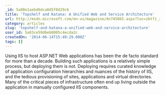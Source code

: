```yaml
---
_id: 5a88e1aebd6dca0d5f0d29c6
title: 'Topshelf and Katana: A Unified Web and Service Architecture'
url: http://msdn.microsoft.com/en-us/magazine/dn745865.aspx?loc=zbtfz_zYFCz&prod=zOtProdz&tech=zWDz_zWSrvz&lang=zASPNz&prog=zTNMz&type=zMagz&country=zUSz
category: articles
slug: 'topshelf-and-katana-a-unified-web-and-service-architecture'
user_id: 5a83ce59d6eb0005c4ecda2c
createdOn: '2014-06-14T15:49:29.000Z'
tags: []
---
```


Using IIS to host ASP.NET Web applications has been the de facto standard for more than a decade. Building such applications is a relatively simple process, but deploying them is not. Deploying requires curated knowledge of application configuration hierarchies and nuances of the history of IIS, and the tedious provisioning of sites, applications and virtual directories. Many of the critical pieces of infrastructure often end up living outside the application in manually configured IIS components.
